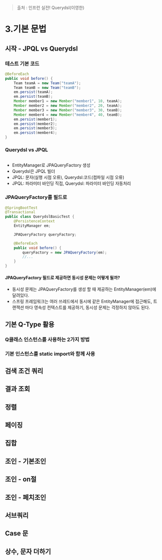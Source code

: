 > 출처 : 인프런  실전! Querydsl(이영한)

# 3.기본 문법
## 시작 - JPQL vs Querydsl
### **테스트 기본 코드**
```java
@BeforeEach
public void before() {
    Team teamA = new Team("teamA");
    Team teamB = new Team("teamB");
    em.persist(teamA);
    em.persist(teamB);
    Member member1 = new Member("member1", 10, teamA);
    Member member2 = new Member("member2", 20, teamA);
    Member member3 = new Member("member3", 30, teamB);
    Member member4 = new Member("member4", 40, teamB);
    em.persist(member1);
    em.persist(member2);
    em.persist(member3);
    em.persist(member4);
}
```

### **Querydsl vs JPQL**
```java

```
- EntityManager로 JPAQueryFactory 생성
- Querydsl은 JPQL 빌더
- JPQL: 문자(실행 시점 오류), Querydsl:코드(컴파일 시점 오류)
- JPQL: 파라미터 바인딩 직접, Querydsl: 파라미터 바인딩 자동처리

### JPAQueryFactory를 필드로
```java
@SpringBootTest
@Transactional
public class QuerydslBasicTest {
    @PersistenceContext
    EntityManager em;

    JPAQueryFactory queryFactory;

    @BeforeEach
    public void before() {
        queryFactory = new JPAQueryFactory(em);
        //...
    }
}
```
#### JPAQueryFactory 필드로 제공하면 동시성 문제는 어떻게 될까?
- 동시성 문제는 JPAQueryFactory를 생성 할 때 제공하는 EntityManager(em)에 달려있다.
- 스프링 프레임워크는 여러 쓰레드에서 동시에 같은 EntityManager에 접근해도, 트랜잭션 마다 영속성 컨텍스트를
제공하기, 동시성 문제는 걱정하지 않아도 된다.

## 기본 Q-Type 활용
### **Q클래스 인스턴스를 사용하는 2가지 방법**

### **기본 인스턴스를 static import와 함께 사용**
## 검색 조건 쿼리

## 결과 조회

## 정렬

## 페이징

## 집합

## 조인 - 기본조인

## 조인 - on절

## 조인 - 페치조인

## 서브쿼리

## Case 문

## 상수, 문자 더하기

